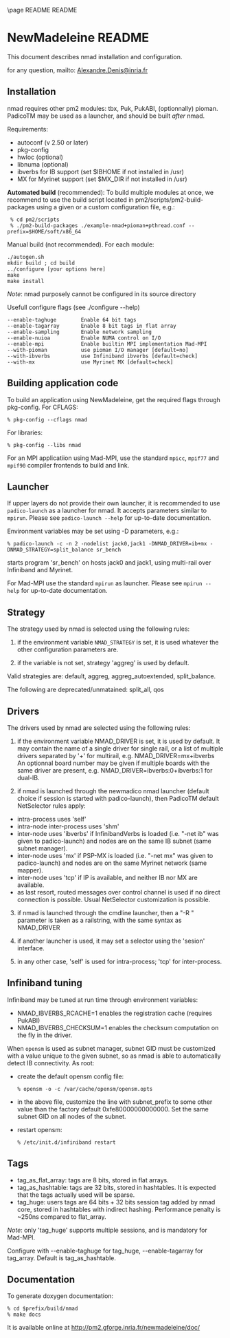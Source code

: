 \page README README

NewMadeleine README
===================

This document describes nmad installation and configuration.

for any question, mailto: Alexandre.Denis@inria.fr

Installation
------------

nmad requires other pm2 modules: tbx, Puk, PukABI, (optionnally) pioman.
PadicoTM may be used as a launcher, and should be built *after* nmad.

Requirements:
  - autoconf (v 2.50 or later)
  - pkg-config
  - hwloc (optional)
  - libnuma (optional)
  - ibverbs for IB support (set $IBHOME if not installed in /usr)
  - MX for Myrinet support (set $MX_DIR if not installed in /usr)

**Automated build** (recommended):
To build multiple modules at once, we recommend to use the build script
located in pm2/scripts/pm2-build-packages using a given or a custom
configuration file, e.g.:

     % cd pm2/scripts
     % ./pm2-build-packages ./example-nmad+pioman+pthread.conf --prefix=$HOME/soft/x86_64


Manual build (not recommended). For each module:

    ./autogen.sh
    mkdir build ; cd build
    ../configure [your options here]
    make
    make install

*Note*: nmad purposely cannot be configured in its source directory

Usefull configure flags (see ./configure --help)

    --enable-taghuge        Enable 64 bit tags
    --enable-tagarray       Enable 8 bit tags in flat array
    --enable-sampling       Enable network sampling
    --enable-nuioa          Enable NUMA control on I/O
    --enable-mpi            Enable builtin MPI implementation Mad-MPI
    --with-pioman           use pioman I/O manager [default=no]
    --with-ibverbs          use Infiniband ibverbs [default=check]
    --with-mx               use Myrinet MX [default=check]


Building application code
-------------------------

To build an application using NewMadeleine, get the required flags
through pkg-config. For CFLAGS:

    % pkg-config --cflags nmad

For libraries:

    % pkg-config --libs nmad

For an MPI applicatiion using Mad-MPI, use the standard `mpicc`,
`mpif77` and `mpif90` compiler frontends to build and link.


Launcher
--------

If upper layers do not provide their own launcher, it is recommended
to use `padico-launch` as a launcher for nmad. It accepts parameters
similar to `mpirun`. Please see `padico-launch --help` for up-to-date
documentation.

Environment variables may be set using -D parameters, e.g.:

    % padico-launch -c -n 2 -nodelist jack0,jack1 -DNMAD_DRIVER=ib+mx -DNMAD_STRATEGY=split_balance sr_bench

starts program 'sr_bench' on hosts jack0 and jack1, using multi-rail
over Infiniband and Myrinet.

For Mad-MPI use the standard `mpirun` as launcher. Please see `mpirun --help`
for up-to-date documentation.


Strategy
--------

The strategy used by nmad is selected using the following rules:

1. if the environment variable `NMAD_STRATEGY` is set, it is used
whatever the other configuration parameters are.

2. if the variable is not set, strategy 'aggreg' is used by default.

Valid strategies are: 
  default, aggreg, aggreg_autoextended, split_balance.

The following are deprecated/unmatained:
  split_all, qos


Drivers
-------

The drivers used by nmad are selected using the following rules:

1. if the environment variable NMAD_DRIVER is set, it is used by
default. It may contain the name of a single driver for single rail,
or a list of multiple drivers separated by '+' for multirail,
e.g. NMAD_DRIVER=mx+ibverbs
An optionnal board number may be given if multiple boards with the
same driver are present, e.g. NMAD_DRIVER=ibverbs:0+ibverbs:1 for
dual-IB.

2. if nmad is launched through the newmadico nmad launcher (default
choice if session is started with padico-launch), then PadicoTM
default NetSelector rules apply:
  + intra-process uses 'self'
  + intra-node inter-process uses 'shm'
  + inter-node uses 'ibverbs' if InfinibandVerbs is loaded
    (i.e. "-net ib" was given to padico-launch) and nodes are on the
    same IB subnet (same subnet manager).
  + inter-node uses 'mx' if PSP-MX is loaded (i.e. "-net mx" was given
    to padico-launch) and nodes are on the same Myrinet network (same
    mapper).
  + inter-node uses 'tcp' if IP is available, and neither IB nor MX
    are available.
  + as last resort, routed messages over control channel is used if
    no direct connection is possible.
Usual NetSelector customization is possible.

3. if nmad is launched through the cmdline launcher, then a
"-R <string>" parameter is taken as a railstring, with the same syntax
as NMAD_DRIVER

4. if another launcher is used, it may set a selector using the
'sesion' interface.

5. in any other case, 'self' is used for intra-process; 'tcp' for
inter-process.


Infiniband tuning
-----------------

Infiniband may be tuned at run time through environment variables:
- NMAD_IBVERBS_RCACHE=1 enables the registration cache (requires PukABI)
- NMAD_IBVERBS_CHECKSUM=1 enables the checksum computation on the fly
   in the driver.

When `opensm` is used as subnet manager, subnet GID must be customized
with a value unique to the given subnet, so as nmad is able to
automatically detect IB connectivity. As root:
- create the default opensm config file:

      % opensm -o -c /var/cache/opensm/opensm.opts

- in the above file, customize the line with subnet_prefix to some
other value than the factory default 0xfe80000000000000. Set the same
subnet GID on all nodes of the subnet.
- restart opensm:

      % /etc/init.d/infiniband restart


Tags
----

- tag_as_flat_array: tags are 8 bits, stored in flat arrays.
- tag_as_hashtable: tags are 32 bits, stored in hashtables. It is
  expected that the tags actually used will be sparse.
- tag_huge: users tags are 64 bits + 32 bits session tag added by
  nmad core, stored in hashtables with indirect hashing. Performance
  penalty is ~250ns compared to flat_array.

*Note*: only 'tag_huge' supports multiple sessions, and is mandatory for Mad-MPI.

Configure with --enable-taghuge for tag_huge, --enable-tagarray for
tag_array. Default is tag_as_hashtable.


Documentation
-------------

To generate doxygen documentation:

    % cd $prefix/build/nmad
    % make docs

It is available online at http://pm2.gforge.inria.fr/newmadeleine/doc/

